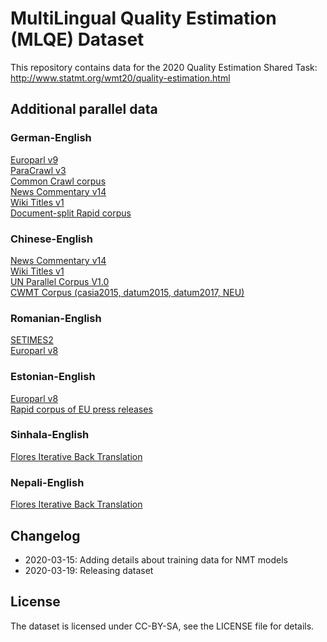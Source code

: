 # MultiLingual Quality Estimation (MLQE) Dataset

This repository contains data for the 2020 Quality Estimation Shared Task:  
http://www.statmt.org/wmt20/quality-estimation.html  

## Additional parallel data

### German-English

[Europarl v9](http://www.statmt.org/europarl/v9/training/europarl-v9.de-en.tsv.gz)  
[ParaCrawl v3](https://s3.amazonaws.com/web-language-models/paracrawl/release3/en-de.bicleaner07.tmx.gz)  
[Common Crawl corpus](http://www.statmt.org/wmt13/training-parallel-commoncrawl.tgz)  
[News Commentary v14](http://data.statmt.org/news-commentary/v14/training/news-commentary-v14.de-en.tsv.gz)  
[Wiki Titles v1](http://data.statmt.org/wikititles/v1/wikititles-v1.de-en.tsv.gz)  
[Document-split Rapid corpus](https://s3-eu-west-1.amazonaws.com/tilde-model/rapid2019.de-en.zip)

### Chinese-English

[News Commentary v14](http://data.statmt.org/news-commentary/v14/training/news-commentary-v14.en-zh.tsv.gz)  
[Wiki Titles v1](http://data.statmt.org/wikititles/v1/wikititles-v1.zh-en.tsv.gz)  
[UN Parallel Corpus V1.0](https://stuncorpusprod.blob.core.windows.net/corpusfiles/UNv1.0-TEI.zh.tar.gz.00)  
[CWMT Corpus (casia2015, datum2015, datum2017, NEU)](http://mteval.cipsc.org.cn:81/agreement/wmt)

### Romanian-English

[SETIMES2](http://opus.nlpl.eu/SETIMES2.php)  
[Europarl v8](http://data.statmt.org/wmt16/translation-task/training-parallel-ep-v8.tgz)

### Estonian-English

[Europarl v8](http://data.statmt.org/wmt18/translation-task/training-parallel-ep-v8.tgz)  
[Rapid corpus of EU press releases](http://data.statmt.org/wmt18/translation-task/rapid2016.tgz)

### Sinhala-English

[Flores Iterative Back Translation](https://github.com/facebookresearch/flores#train-iterative-back-translation-models)

### Nepali-English

[Flores Iterative Back Translation](https://github.com/facebookresearch/flores#train-iterative-back-translation-models)

## Changelog
- 2020-03-15: Adding details about training data for NMT models
- 2020-03-19: Releasing dataset


## License
The dataset is licensed under CC-BY-SA, see the LICENSE file for details.
